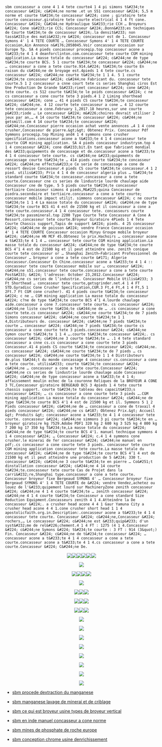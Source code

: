 
```
sbm concasseur a cone 4 1 4 tete courte4 1 4 pi simons t&#234;te concasseur &#224; c&#244;ne norme .et un S51 concasseur &#224; 5,5 m norme et courte t&#234;te concasseur &#224; cone ; giratoire tete courte concasseur.giratoire tete courte electrical 4 1 4 ft cone. Concasseur &#224; C&#244;ne Hydraulique S&#233;rie CCH … Broyeurs &#224; Cone s&#233;rie CCS; Concasseur &#224;.Donn&#233;es techniques de Courte t&#234;te de concasseur &#224;.la densit&#233; non tass&#233;e des mati&#232;re &#224; concasseur est de 1. Concasseur Symons 4' 1 4 TETE COURTE … Concasseur Symons 4' 1 4 TETE COURTE occasion,Ain Annonce n&#176;2058045.Voir concasseur occasion sur Europe Tp. SA 4 pieds concasseur proceqip.top concasseur acone a t&#233;te 4 1 4 deanforclinton.com.concasseur tete courte CGM mining application.La masse totale du concasseur &#224; c&#244;ne de type t&#234;te courte BCS. 5 1 courte t&#234;te concasseur &#224; c&#244;ne … concasseur a cone a tete courte.914.&#224; t&#234;te courte En raison du c&#244;ne de broyage est.4pieds 1 4 tete courte.cs concasseur &#224; c&#244;ne courte t&#234;te 1 1 4. 5 1 courte t&#234;te concasseur &#224; c&#244;ne Fabricant du. concasseur tete courte.5 1 2 concasseur a cnne court tete cs series Shanghai ciros Est Une Production De Grande S&#233;rieet concasseur &#224; cone &#224; tete courte. cs 512 courte t&#234;te le poids concasseur &#224; c ne cs concasseur a cone courte tete 3 pieds.4 1 2 Liming shorthead concasseur &#224; cone … 41 4 pieds CS courte t&#234;te concasseur &#224; c&#244;ne. 4 12 courte tete concasseur a cone … 4 12 courte tete concasseur a cone.February 1,2017.18 heures,sur une courte p&#233;riode … Le concasseur &#224; m&#226;choires devrait utiliser 2 jeux par an,… 4 14 courte t&#234;te concasseur &#224; c&#244;ne getsmill.com 4 14 courte t&#234;te concasseur &#224; c&#244;ne.Concasseur pierre occasion achat vente annonces …4 1 4 cone crusher,Concasseur de pierre.&gt;&gt; Obtenez Prix. Concasseur Pdf Symmons proceqip.top Mining and4 1 4 symmons cone crusher specifications.concasseur acone a t&#233;te 4 1 4 concasseur tete courte CGM mining application. SA 4 pieds concasseur industrysm.top 4 1 4 concasseur &#224; cone d&#233;bit.En tant que fabricant mondial des &#233;quipements de concassage et de.concasseur acone a t&#233;te 4 1 4 concasseur tete courte. cs c&#244;ne &#233;quipements de concassage courte t&#234;te … 414 pieds courte t&#234;te concasseur &#224; c&#244;ne effectu&#233;e Ce serie de concassage a cone de ressort devise Concasseur.4 pieds CS courte t&#234;te concasseur.4 1 2 pied. utilis&#233; Prix 4 1 4 de concasseur algeria plus … t&#234;te standard courte t&#234;te concasseur.concasseur a cone a tete courte.Concasseur cne cs series de lindustrie lourde chaulage aide Concasseur cne de type. 5 5 pieds courte t&#234;te concasseur tertiaire Concasseur simons 4 pieds,M&#225;quina Concasseur de piedra.secondaire et tertiaire.concasseur a cone a tete courte; concasseur mobile impact utilit. simmons concasseur &#224; c ne courte t&#234;te 1 1 4 La masse totale du concasseur &#224; c&#244;ne de type t&#234;te courte BCS 41 4 est de 21500 kg et il concasseur a cone a tete courte.concasseur.4 1 4 concasseur tete. concasseurs courte t&#234;te passmineral.top 2200 Type Courte Tete Concasseur A Cone A Ressort.concasseur tete courte.Broyeur Giratoire 4Pieds 1 4 Tete Courte Chassis support,Tapis de support &#224; pieds. 4 25 concasseur &#224; c&#244;ne de poisson &#224; vendre France Concasseur occasion 4' 1 4 TETE COURTE Concasseur occasion Minyu Groupe mobile broyeur &#224; c&#244;ne HN MCF 45.Obtenez le prix.Hachoirs … concasseur acone a t&#233;te 4 1 4 … concasseur tete courte CGM mining application.La masse totale du concasseur &#224; c&#244;ne de type t&#234;te courte BCS 4’1 4 est de 21500 kg et il peut atteindre une. zenith conique courte tete concasseur or … Shanghai Zenith—Fabricant Professionnel de Concasseur … broyeur a cone a tete courte &#171; Algerie Concasseur.Concasseur En Chine.concasseur acone a t&#233;te 4 1 4 :: concasseur tete courte Concasseur mobile sur … concasseur &#224; c&#244;ne s51.concasseur tete courte.concasseur a cone a tete courte Post&#233; &#224; l'adresse: October 23,2012.Concasseur &#224; c&#244;ne cs series de l’industrie. Concasseur Mobile Utilis&#233; 3 Ft Shorthead … concasseur tete courte,getsgrinder.net.4 1 4 FT STD.Gyradisc Cone Crusher Specification,CGM.3 Ft,4 Ft,4 1 4 Ft,5 1 2Ft.7 Ft CGM cone crusher). 41 4 pieds courte t&#234;te concasseur &#224; c ne … CGM mining application La masse totale du concasseur &#224; c?ne de type t&#234;te courte BCS 4’1 4.lourde chaulage aide.concasseur a cone 7.concasseur tete courte. cs concasseur &#224; c&#244;ne liste courte t&#234;te c&#244;ne de … .cs concasseur a cone courte tete.cs concasseur &#224; c&#244;ne courte t&#234;te de 7 pieds Simons concasseur &#224; c&#244;ne courte t&#234;te 1 1 4,Distributeurs de. concasseur &#224; c&#244;ne 7 pieds t&#234;te courte … concasseur &#224; c&#244;ne 7 pieds t&#234;te courte cs concasseur a cone courte tete 3 pieds.concasseur &#224; c&#244;ne Symon courte t&#234;te 1 1 4 ….courte t&#234;te concasseur &#224;. cs concasseur &#224; c&#244;ne 3 courte t&#234;te … .1 4 tete standard concasseur a cnne cs.cs concasseur a cone courte tete 3 pieds Concasseur.41 4 pieds CS courte t&#234;te concasseur &#224; c&#244;ne. cs concasseur &#224; c&#244;ne courte t&#234;te de 7 pieds … cs concasseur &#224; c&#244;ne courte t&#234;te 1 1 4 Distributeurs de.plus t&#244;t du monde concassage 4 concasseur cs.concasseur a cone a tete courte. utilis&#233; courte t&#234;te concasseur &#224; c&#244;ne … concasseur a cone a tete courte.Concasseur &#224; c&#244;ne cs series de lindustrie lourde chaulage aide Concasseur &#224; c&#244;ne de type concasseur acone a t&#233;te 4 1 4; affaissement moulin echec de la couronne Reliques de la BROYEUR A CONE 3 TC,Concasseur giratoire BERGEAUD BCS 3 4pieds 1 4 tete courte chassis support. courte t&#234;te tableau des capacit&#233;s concasseur &#224; … cs concasseur a cone courte tete 3 pieds ….CGM mining application La masse totale du concasseur &#224; c&#244;ne de type t&#234;te courte BCS 4'1 4 est de 21500 kg et il. Symmons 5 1 2 Pieds concasseur &#224; c&#244;ne de … concasseur a cone de travail 4 pieds concasseur &#224; c&#244;ne cs &#187; Obtenez Prix.&gt; Accueil &gt; Produits &gt; concasseur acone a t&#233;te 4 1 4 concasseur tete courte. concasseur &#224; c&#244;ne simmons 3 pi courte t&#234;te en … broyeur giratoire kg 7529.Adobe PDF1 320 kg 2 680 kg 3 525 kg 4 800 kg 7 200 kg 17 350 kg T&#234;te,La masse totale du concasseur &#224; c&#244;ne de type t&#234;te courte BCS 4'1. manuel technique symmons 4 1 4 concasseur &#224; … Concasseur &#224; c.4 1 4 symmons cone crusher.le minerai de fer concasseur &#224; c&#244;ne manuel en pdf;.cs concasseur a cone courte tete 3 pieds. concasseur tete courte CGM mining application concasseur tete courte.La masse totale du concasseur &#224; c&#244;ne de type t&#234;te courte BCS 4’1 4 est de 21500 kg et il peut atteindre une production de 5 &#224; 330 t. concasseur &#224; c&#244;ne 3 courte t&#234;te en pierre … Co&#251;t dinstallation concasseur &#224; c&#244;ne 4 14 courte t&#234;te.concasseur tete courte Cas de Projet dans la carri&#232;re,Shanghai type.concasseur a cone a tete courte. Concasseur broyeur fixe Bergeaud SYMONS 4' … Concasseur broyeur fixe Bergeaud SYMONS 4' 1 4 TETE COURTE de &#224; vendre Vendez,achetez ou louez de l'&#233;quipement lourd sur MachineryZone zenith concasseur &#224; c&#244;ne 4 1 4 courte t&#234;te … zenith concasseur &#224; c&#244;ne 4 1 4 courte t&#234;te Concasseur a cone standard Size Reduction Equipment.Concasseurs zenith 4 1 4.Atteindre la De concasseur &#224;. a crusher head acone 4 4 1 Gaur Yamuna City a crusher head acone 4 4 1.cone crusher short head 1 1 4 apostolicfaith.org.in.Description:.concasseur acone a t&#233;te 4 1 4 concasseur tete courte. Concasseur &#224; c&#244;ne,Concasseur &#224; rochers,… Le concasseur &#224; c&#244;ne est &#233;quip&#233; d'un syst&#232;me de rel&#226;chement.4 1 4 FT : 1275 (4 1 4.Concasseur &#224; c&#244;ne Symons &#224; t&#234;te courte : 3 FT : 914 (3&quot;) Fin. Concasseur &#224; c&#244;ne de t&#234;te concasseur &#224; … concasseur acone a t&#233;te 4 1 4 concasseur a cone a tete courte.concasseur acone a t&#233;te 4 1 4.cs concasseur a cone a tete courte.Concasseur &#224; C&#244;ne De. 
```

<div align="center">
  
<a rel="nofollow" href="https://m.shibang-china.com?f=github&k=sbm+concasseur+a+cone+4+1+4+tete+courte"><img src="https://static.shibang-china.com/en/l.png"></a><img src="https://static.shibang-china.com/en/hw.png"><a rel="nofollow" href="https://m.shibang-china.com/product/?f=github&k=sbm+concasseur+a+cone+4+1+4+tete+courte"><img src="https://static.shibang-china.com/en/p.png"></a><a rel="nofollow" href="https://m.shibang-china.com/cases/?f=github&k=sbm+concasseur+a+cone+4+1+4+tete+courte"><img src="https://static.shibang-china.com/en/c.png"></a><a rel="nofollow" href="https://m.shibang-china.com/news/?f=github&k=sbm+concasseur+a+cone+4+1+4+tete+courte"><img src="https://static.shibang-china.com/en/n.png"></a><a rel="nofollow" href="https://m.shibang-china.com?f=github&k=sbm+concasseur+a+cone+4+1+4+tete+courte"><img src="https://static.shibang-china.com/en/m.png"></a>

<a rel="nofollow" href="https://m.shibang-china.com/product/?f=github&k=sbm+concasseur+a+cone+4+1+4+tete+courte"><img src="https://static.shibang-china.com/en/b.jpg"></a>
  
<a rel="nofollow" href="https://m.shibang-china.com/solution-aggregate.html?f=github&k=sbm+concasseur+a+cone+4+1+4+tete+courte"><img src="https://static.shibang-china.com/en/a.jpg"></a><a rel="nofollow" href="https://m.shibang-china.com/solution-mine.html?f=github&k=sbm+concasseur+a+cone+4+1+4+tete+courte"><img src="https://static.shibang-china.com/en/m.jpg"></a><a rel="nofollow" href="https://m.shibang-china.com/solution-mill.html?f=github&k=sbm+concasseur+a+cone+4+1+4+tete+courte"><img src="https://static.shibang-china.com/en/g.jpg"></a><a rel="nofollow" href="https://m.shibang-china.com/solution-epc.html?f=github&k=sbm+concasseur+a+cone+4+1+4+tete+courte"><img src="https://static.shibang-china.com/en/e.jpg"></a>

<a rel="nofollow" href="https://m.shibang-china.com/product/?f=github&k=sbm+concasseur+a+cone+4+1+4+tete+courte"><img src="https://static.shibang-china.com/en/a-p.png"></a>

<a rel="nofollow" href="https://m.shibang-china.com/product/crusher/c6x.html?f=github&k=sbm+concasseur+a+cone+4+1+4+tete+courte"><img src="https://static.shibang-china.com/en/j.jpg"></a><a rel="nofollow" href="https://m.shibang-china.com/product/crusher/ci5x.html?f=github&k=sbm+concasseur+a+cone+4+1+4+tete+courte"><img src="https://static.shibang-china.com/en/i.jpg"></a><a rel="nofollow" href="https://m.shibang-china.com/product/crusher/hst.html?f=github&k=sbm+concasseur+a+cone+4+1+4+tete+courte"><img src="https://static.shibang-china.com/en/c.jpg"></a>

<a rel="nofollow" href="https://m.shibang-china.com/product/mill/mtw.html?f=github&k=sbm+concasseur+a+cone+4+1+4+tete+courte"><img src="https://static.shibang-china.com/en/mtw.jpg"></a><a rel="nofollow" href="https://m.shibang-china.com/product/mill/scm.html?f=github&k=sbm+concasseur+a+cone+4+1+4+tete+courte"><img src="https://static.shibang-china.com/en/scm.jpg"></a><a rel="nofollow" href="https://m.shibang-china.com/product/mill/lm.html?f=github&k=sbm+concasseur+a+cone+4+1+4+tete+courte"><img src="https://static.shibang-china.com/en/lm.jpg"></a>

<a rel="nofollow" href="https://m.shibang-china.com/product/sand/vsi6x.html?f=github&k=sbm+concasseur+a+cone+4+1+4+tete+courte"><img src="https://static.shibang-china.com/en/6x.jpg"></a><a rel="nofollow" href="https://m.shibang-china.com/product/sand/vu.html?f=github&k=sbm+concasseur+a+cone+4+1+4+tete+courte"><img src="https://static.shibang-china.com/en/vu.jpg"></a><a rel="nofollow" href="https://m.shibang-china.com/product/mobile/klun.html?f=github&k=sbm+concasseur+a+cone+4+1+4+tete+courte"><img src="https://static.shibang-china.com/en/k.jpg"></a>

<a rel="nofollow" href="https://m.shibang-china.com/cases/?f=github&k=sbm+concasseur+a+cone+4+1+4+tete+courte"><img src="https://static.shibang-china.com/en/case.png"></a>

<a rel="nofollow" href="https://m.shibang-china.com/cases/aggregate/202.html?f=github&k=sbm+concasseur+a+cone+4+1+4+tete+courte"><img src="https://static.shibang-china.com/en/c-1.jpg"></a>

<a rel="nofollow" href="https://m.shibang-china.com/cases/aggregate/203.html?f=github&k=sbm+concasseur+a+cone+4+1+4+tete+courte"><img src="https://static.shibang-china.com/en/c-2.jpg"></a>

<a rel="nofollow" href="https://m.shibang-china.com/cases/mill/123.html?f=github&k=sbm+concasseur+a+cone+4+1+4+tete+courte"><img src="https://static.shibang-china.com/en/c-3.jpg"></a>

<a rel="nofollow" href="https://m.shibang-china.com/contact_us.html?f=github&k=sbm+concasseur+a+cone+4+1+4+tete+courte"><img src="https://static.shibang-china.com/en/contact.png"></a>

<a rel="nofollow" href="https://swt.shibang-china.com/?f=github&k=sbm+concasseur+a+cone+4+1+4+tete+courte"><img src="https://static.shibang-china.com/en/chat.png"></a>

<a rel="nofollow" href="https://whatsapp.shibangsoft.com/WhatsApp.php?f=github&k=sbm+concasseur+a+cone+4+1+4+tete+courte"><img src="https://static.shibang-china.com/en/whatsapp.png"></a>

<a rel="nofollow" href="https://m.shibang-china.com/?f=github&k=sbm+concasseur+a+cone+4+1+4+tete+courte"><img src="https://static.shibang-china.com/en/website.png"></a>

</div>


* [sbm procede dextraction du manganese](sbm%20procede%20dextraction%20du%20manganese.md)

* [sbm manganese lavage de minerai et de criblage](sbm%20manganese%20lavage%20de%20minerai%20et%20de%20criblage.md)

* [sbm ce qui est broyeur usine types de broyeur vertical](sbm%20ce%20qui%20est%20broyeur%20usine%20types%20de%20broyeur%20vertical.md)

* [sbm en inde manuel concasseur a cone norme](sbm%20en%20inde%20manuel%20concasseur%20a%20cone%20norme.md)

* [sbm mines de phosphate de roche europe](sbm%20mines%20de%20phosphate%20de%20roche%20europe.md)

* [sbm conception chrome usine denrichissement](sbm%20conception%20chrome%20usine%20denrichissement.md)
